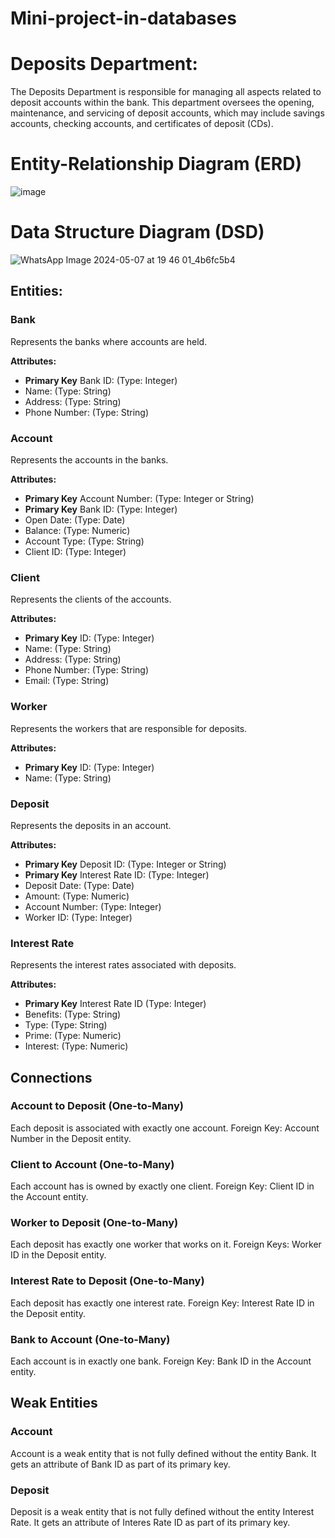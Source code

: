 # Mini-project-in-databases
# Deposits Department:
The Deposits Department is responsible for managing all aspects related to deposit accounts within the bank.
This department oversees the opening, maintenance, and servicing of deposit accounts, which may include savings accounts, checking accounts, and certificates of deposit (CDs).
# Entity-Relationship Diagram (ERD)
![image](https://github.com/yosef147yosef/Mini-project-in-databases/assets/128507240/fd2d8e3e-e683-4aba-99a0-21edd940d4a4)

# Data Structure Diagram (DSD)
![WhatsApp Image 2024-05-07 at 19 46 01_4b6fc5b4](https://github.com/yosef147yosef/Mini-project-in-databases/assets/128507240/66d66744-76a7-41a5-8f9c-378687efc2b0)

## Entities:

### Bank

Represents the banks where accounts are held.

**Attributes:**
- **Primary Key** Bank ID: (Type: Integer)
- Name: (Type: String)
- Address: (Type: String)
- Phone Number: (Type: String)

### Account

Represents the accounts in the banks.

**Attributes:**
- **Primary Key** Account Number: (Type: Integer or String)
- **Primary Key** Bank ID: (Type: Integer)
- Open Date: (Type: Date)
- Balance: (Type: Numeric)
- Account Type: (Type: String)
- Client ID: (Type: Integer)


### Client

Represents the clients of the accounts.

**Attributes:**
- **Primary Key** ID: (Type: Integer)
- Name: (Type: String)
- Address: (Type: String)
- Phone Number: (Type: String)
- Email: (Type: String)

### Worker

Represents the workers that are responsible for deposits.

**Attributes:**
- **Primary Key** ID: (Type: Integer)
- Name: (Type: String)

### Deposit

Represents the deposits in an account.

**Attributes:**
- **Primary Key** Deposit ID: (Type: Integer or String)
- **Primary Key** Interest Rate ID: (Type: Integer)
- Deposit Date: (Type: Date)
- Amount: (Type: Numeric)
- Account Number: (Type: Integer)
- Worker ID: (Type: Integer)

### Interest Rate

Represents the interest rates associated with deposits.

**Attributes:**
- **Primary Key** Interest Rate ID (Type: Integer)
- Benefits: (Type: String)
- Type: (Type: String)
- Prime: (Type: Numeric)
- Interest: (Type: Numeric)

  
## Connections

### Account to Deposit (One-to-Many)

Each deposit is associated with exactly one account.
Foreign Key: Account Number in the Deposit entity.

### Client to Account (One-to-Many)

Each account has is owned by exactly one client.
Foreign Key: Client ID in the Account entity.

### Worker to Deposit (One-to-Many)

Each deposit has exactly one worker that works on it.
Foreign Keys: Worker ID in the Deposit entity.

### Interest Rate to Deposit (One-to-Many)

Each deposit has exactly one interest rate.
Foreign Key: Interest Rate ID in the Deposit entity.

### Bank to Account (One-to-Many)

Each account is in exactly one bank.
Foreign Key: Bank ID in the Account entity.

## Weak Entities

### Account
Account is a weak entity that is not fully defined without the entity Bank.
It gets an attribute of Bank ID as part of its primary key.

### Deposit
Deposit is a weak entity that is not fully defined without the entity Interest Rate.
It gets an attribute of Interes Rate ID as part of its primary key.

